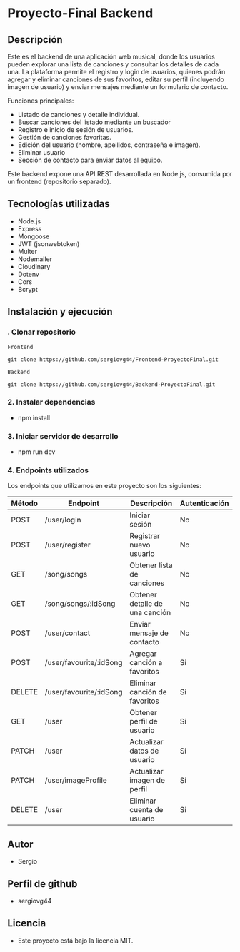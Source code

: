 # Proyecto-Final Backend

## Descripción

Este es el backend de una aplicación web musical, donde los usuarios pueden explorar una
lista de canciones y consultar los detalles de cada una. La plataforma permite el registro
y login de usuarios, quienes podrán agregar y eliminar canciones de sus favoritos,
editar su perfil (incluyendo imagen de usuario) y enviar mensajes mediante un formulario de contacto.

Funciones principales:

- Listado de canciones y detalle individual.
- Buscar canciones del listado mediante un buscador
- Registro e inicio de sesión de usuarios.
- Gestión de canciones favoritas.
- Edición del usuario (nombre, apellidos, contraseña e imagen).
- Eliminar usuario
- Sección de contacto para enviar datos al equipo.

Este backend expone una API REST desarrollada en Node.js, consumida por un frontend (repositorio separado).

##  Tecnologías utilizadas

- Node.js
- Express
- Mongoose
- JWT (jsonwebtoken)
- Multer
- Nodemailer
- Cloudinary
- Dotenv
- Cors
- Bcrypt

##  Instalación y ejecución

### . Clonar repositorio

```
Frontend

git clone https://github.com/sergiovg44/Frontend-ProyectoFinal.git

Backend

git clone https://github.com/sergiovg44/Backend-ProyectoFinal.git

```

### 2. Instalar dependencias

- npm install

### 3. Iniciar servidor de desarrollo

- npm run dev

### 4. Endpoints utilizados

Los endpoints que utilizamos en este proyecto son los siguientes:

| Método | Endpoint                         | Descripción                            | Autenticación |
|--------|----------------------------------|----------------------------------------|---------------|
| POST   | /user/login                      | Iniciar sesión                         |  No           |
| POST   | /user/register                   | Registrar nuevo usuario                |  No           |
| GET    | /song/songs                      | Obtener lista de canciones             |  No           |
| GET    | /song/songs/:idSong              | Obtener detalle de una canción         |  No           |
| POST   | /user/contact                    | Enviar mensaje de contacto             |  No           |
| POST   | /user/favourite/:idSong          | Agregar canción a favoritos            |  Sí           |
| DELETE | /user/favourite/:idSong          | Eliminar canción de favoritos          |  Sí           |
| GET    | /user                            | Obtener perfil de usuario              |  Sí           |
| PATCH  | /user                            | Actualizar datos de usuario            |  Sí           |
| PATCH  | /user/imageProfile               | Actualizar imagen de perfil            |  Sí           |
| DELETE | /user                            | Eliminar cuenta de usuario             |  Sí           |


##  Autor

- Sergio

## Perfil de github

- sergiovg44

##  Licencia
- Este proyecto está bajo la licencia MIT.